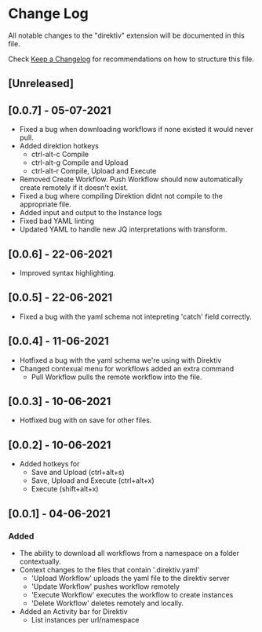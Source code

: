 # Change Log

All notable changes to the "direktiv" extension will be documented in this file.

Check [Keep a Changelog](http://keepachangelog.com/) for recommendations on how to structure this file.

## [Unreleased]

## [0.0.7] - 05-07-2021
- Fixed a bug when downloading workflows if none existed it would never pull.
- Added direktion hotkeys
  - ctrl-alt-c Compile
  - ctrl-alt-g Compile and Upload
  - ctrl-alt-r Compile, Upload and Execute
- Removed Create Workflow. Push Workflow should now automatically create remotely if it doesn't exist.
- Fixed a bug where compiling Direktion didnt not compile to the appropriate file.
- Added input and output to the Instance logs
- Fixed bad YAML linting 
- Updated YAML to handle new JQ interpretations with transform.
## [0.0.6] - 22-06-2021
- Improved syntax highlighting.
## [0.0.5] - 22-06-2021
- Fixed a bug with the yaml schema not intepreting 'catch' field correctly.
## [0.0.4] - 11-06-2021
- Hotfixed a bug with the yaml schema we're using with Direktiv
- Changed contexual menu for workflows added an extra command
  - Pull Workflow pulls the remote workflow into the file.
## [0.0.3] - 10-06-2021
- Hotfixed bug with on save for other files.
## [0.0.2] - 10-06-2021
- Added hotkeys for 
  - Save and Upload (ctrl+alt+s) 
  - Save, Upload and Execute (ctrl+alt+x)
  - Execute (shift+alt+x)
## [0.0.1] - 04-06-2021
### Added
- The ability to download all workflows from a namespace on a folder contextually.
- Context changes to the files that contain '.direktiv.yaml'
  - 'Upload Workflow' uploads the yaml file to the direktiv server
  - 'Update Workflow' pushes workflow remotely 
  - 'Execute Workflow' executes the workflow to create instances
  - 'Delete Workflow' deletes remotely and locally.
- Added an Activity bar for Direktiv
  - List instances per url/namespace

